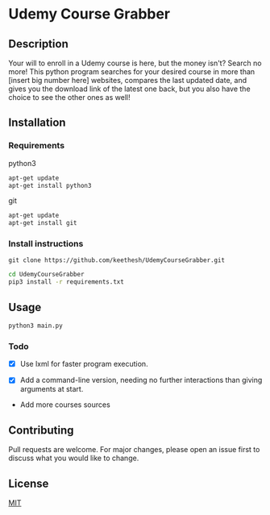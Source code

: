 # Udemy Course Grabber

## Description
Your will to enroll in a Udemy course is here, but the money isn't? Search no more! This python program searches for your desired course in more than [insert big number here] websites, compares the last updated date, and gives you the download link of the latest one back, but you also have the choice to see the other ones as well!

## Installation

### Requirements
python3
```bash
apt-get update
apt-get install python3
```
git
```bash
apt-get update
apt-get install git
```
### Install instructions
```git
git clone https://github.com/keethesh/UdemyCourseGrabber.git
```
```bash
cd UdemyCourseGrabber
pip3 install -r requirements.txt
```

## Usage

```bash
python3 main.py
```

### Todo
 - [X] Use lxml for faster program execution.

 - [X] Add a command-line version, needing no further interactions than giving arguments at start.
 - Add more courses sources
## Contributing
Pull requests are welcome. For major changes, please open an issue first to discuss what you would like to change.

## License
[MIT](https://choosealicense.com/licenses/mit/)
